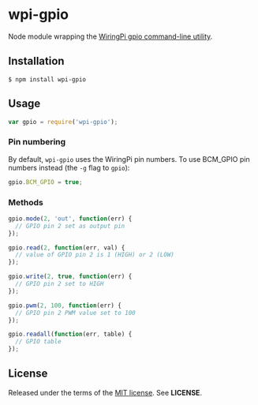 wpi-gpio
========
Node module wrapping the
[WiringPi gpio command-line utility](https://projects.drogon.net/raspberry-pi/wiringpi/the-gpio-utility/).

Installation
------------

    $ npm install wpi-gpio

Usage
-----

```javascript
var gpio = require('wpi-gpio');
```

### Pin numbering
By default, `wpi-gpio` uses the WiringPi pin numbers. To use BCM_GPIO pin
numbers instead (the `-g` flag to `gpio`):

```javascript
gpio.BCM_GPIO = true;
```

### Methods


```javascript
gpio.mode(2, 'out', function(err) {
  // GPIO pin 2 set as output pin
});
```
```javascript
gpio.read(2, function(err, val) {
  // value of GPIO pin 2 is 1 (HIGH) or 2 (LOW)
});
```

```javascript
gpio.write(2, true, function(err) {
  // GPIO pin 2 set to HIGH
});
```

```javascript
gpio.pwm(2, 100, function(err) {
  // GPIO pin 2 PWM value set to 100
});
```
```javascript
gpio.readall(function(err, table) {
  // GPIO table
});
```

License
-------
Released under the terms of the
[MIT license](http://tldrlegal.com/license/mit-license). See **LICENSE**.
